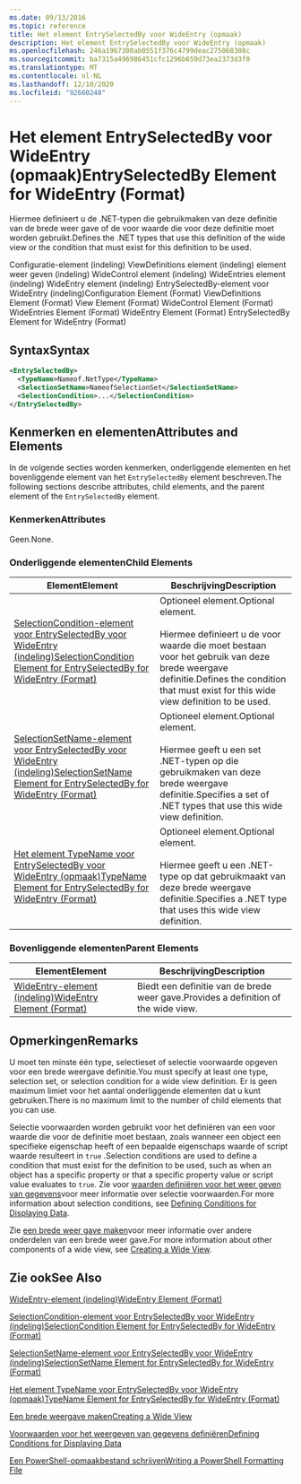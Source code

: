 ```yaml
---
ms.date: 09/13/2016
ms.topic: reference
title: Het element EntrySelectedBy voor WideEntry (opmaak)
description: Het element EntrySelectedBy voor WideEntry (opmaak)
ms.openlocfilehash: 246a1967300ab0551f376c4799deac275068308c
ms.sourcegitcommit: ba7315a496986451cfc1296b659d73ea2373d3f0
ms.translationtype: MT
ms.contentlocale: nl-NL
ms.lasthandoff: 12/10/2020
ms.locfileid: "92660248"
---
```

# <a name="entryselectedby-element-for-wideentry-format"></a><span data-ttu-id="36bb7-103">Het element EntrySelectedBy voor WideEntry (opmaak)</span><span class="sxs-lookup"><span data-stu-id="36bb7-103">EntrySelectedBy Element for WideEntry (Format)</span></span>

<span data-ttu-id="36bb7-104">Hiermee definieert u de .NET-typen die gebruikmaken van deze definitie van de brede weer gave of de voor waarde die voor deze definitie moet worden gebruikt.</span><span class="sxs-lookup"><span data-stu-id="36bb7-104">Defines the .NET types that use this definition of the wide view or the condition that must exist for this definition to be used.</span></span>

<span data-ttu-id="36bb7-105">Configuratie-element (indeling) ViewDefinitions element (indeling) element weer geven (indeling) WideControl element (indeling) WideEntries element (indeling) WideEntry element (indeling) EntrySelectedBy-element voor WideEntry (indeling)</span><span class="sxs-lookup"><span data-stu-id="36bb7-105">Configuration Element (Format) ViewDefinitions Element (Format) View Element (Format) WideControl Element (Format) WideEntries Element (Format) WideEntry Element (Format) EntrySelectedBy Element for WideEntry (Format)</span></span>

## <a name="syntax"></a><span data-ttu-id="36bb7-106">Syntax</span><span class="sxs-lookup"><span data-stu-id="36bb7-106">Syntax</span></span>

```xml
<EntrySelectedBy>
  <TypeName>Nameof.NetType</TypeName>
  <SelectionSetName>NameofSelectionSet</SelectionSetName>
  <SelectionCondition>...</SelectionCondition>
</EntrySelectedBy>
```

## <a name="attributes-and-elements"></a><span data-ttu-id="36bb7-107">Kenmerken en elementen</span><span class="sxs-lookup"><span data-stu-id="36bb7-107">Attributes and Elements</span></span>

<span data-ttu-id="36bb7-108">In de volgende secties worden kenmerken, onderliggende elementen en het bovenliggende element van het `EntrySelectedBy` element beschreven.</span><span class="sxs-lookup"><span data-stu-id="36bb7-108">The following sections describe attributes, child elements, and the parent element of the `EntrySelectedBy` element.</span></span>

### <a name="attributes"></a><span data-ttu-id="36bb7-109">Kenmerken</span><span class="sxs-lookup"><span data-stu-id="36bb7-109">Attributes</span></span>

<span data-ttu-id="36bb7-110">Geen.</span><span class="sxs-lookup"><span data-stu-id="36bb7-110">None.</span></span>

### <a name="child-elements"></a><span data-ttu-id="36bb7-111">Onderliggende elementen</span><span class="sxs-lookup"><span data-stu-id="36bb7-111">Child Elements</span></span>

|<span data-ttu-id="36bb7-112">Element</span><span class="sxs-lookup"><span data-stu-id="36bb7-112">Element</span></span>|<span data-ttu-id="36bb7-113">Beschrijving</span><span class="sxs-lookup"><span data-stu-id="36bb7-113">Description</span></span>|
|-------------|-----------------|
|[<span data-ttu-id="36bb7-114">SelectionCondition-element voor EntrySelectedBy voor WideEntry (indeling)</span><span class="sxs-lookup"><span data-stu-id="36bb7-114">SelectionCondition Element for EntrySelectedBy for WideEntry (Format)</span></span>](./selectioncondition-element-for-entryselectedby-for-widecontrol-format.md)|<span data-ttu-id="36bb7-115">Optioneel element.</span><span class="sxs-lookup"><span data-stu-id="36bb7-115">Optional element.</span></span><br /><br /> <span data-ttu-id="36bb7-116">Hiermee definieert u de voor waarde die moet bestaan voor het gebruik van deze brede weergave definitie.</span><span class="sxs-lookup"><span data-stu-id="36bb7-116">Defines the condition that must exist for this wide view definition to be used.</span></span>|
|[<span data-ttu-id="36bb7-117">SelectionSetName-element voor EntrySelectedBy voor WideEntry (indeling)</span><span class="sxs-lookup"><span data-stu-id="36bb7-117">SelectionSetName Element for EntrySelectedBy for WideEntry (Format)</span></span>](./selectionsetname-element-for-entryselectedby-for-widecontrol-format.md)|<span data-ttu-id="36bb7-118">Optioneel element.</span><span class="sxs-lookup"><span data-stu-id="36bb7-118">Optional element.</span></span><br /><br /> <span data-ttu-id="36bb7-119">Hiermee geeft u een set .NET-typen op die gebruikmaken van deze brede weergave definitie.</span><span class="sxs-lookup"><span data-stu-id="36bb7-119">Specifies a set of .NET types that use this wide view definition.</span></span>|
|[<span data-ttu-id="36bb7-120">Het element TypeName voor EntrySelectedBy voor WideEntry (opmaak)</span><span class="sxs-lookup"><span data-stu-id="36bb7-120">TypeName Element for EntrySelectedBy for WideEntry (Format)</span></span>](./typename-element-for-entryselectedby-for-wideentry-format.md)|<span data-ttu-id="36bb7-121">Optioneel element.</span><span class="sxs-lookup"><span data-stu-id="36bb7-121">Optional element.</span></span><br /><br /> <span data-ttu-id="36bb7-122">Hiermee geeft u een .NET-type op dat gebruikmaakt van deze brede weergave definitie.</span><span class="sxs-lookup"><span data-stu-id="36bb7-122">Specifies a .NET type that uses this wide view definition.</span></span>|

### <a name="parent-elements"></a><span data-ttu-id="36bb7-123">Bovenliggende elementen</span><span class="sxs-lookup"><span data-stu-id="36bb7-123">Parent Elements</span></span>

|<span data-ttu-id="36bb7-124">Element</span><span class="sxs-lookup"><span data-stu-id="36bb7-124">Element</span></span>|<span data-ttu-id="36bb7-125">Beschrijving</span><span class="sxs-lookup"><span data-stu-id="36bb7-125">Description</span></span>|
|-------------|-----------------|
|[<span data-ttu-id="36bb7-126">WideEntry-element (indeling)</span><span class="sxs-lookup"><span data-stu-id="36bb7-126">WideEntry Element (Format)</span></span>](./wideentry-element-for-widecontrol-format.md)|<span data-ttu-id="36bb7-127">Biedt een definitie van de brede weer gave.</span><span class="sxs-lookup"><span data-stu-id="36bb7-127">Provides a definition of the wide view.</span></span>|

## <a name="remarks"></a><span data-ttu-id="36bb7-128">Opmerkingen</span><span class="sxs-lookup"><span data-stu-id="36bb7-128">Remarks</span></span>

<span data-ttu-id="36bb7-129">U moet ten minste één type, selectieset of selectie voorwaarde opgeven voor een brede weergave definitie.</span><span class="sxs-lookup"><span data-stu-id="36bb7-129">You must specify at least one type, selection set, or selection condition for a wide view definition.</span></span> <span data-ttu-id="36bb7-130">Er is geen maximum limiet voor het aantal onderliggende elementen dat u kunt gebruiken.</span><span class="sxs-lookup"><span data-stu-id="36bb7-130">There is no maximum limit to the number of child elements that you can use.</span></span>

<span data-ttu-id="36bb7-131">Selectie voorwaarden worden gebruikt voor het definiëren van een voor waarde die voor de definitie moet bestaan, zoals wanneer een object een specifieke eigenschap heeft of een bepaalde eigenschaps waarde of script waarde resulteert in `true` .</span><span class="sxs-lookup"><span data-stu-id="36bb7-131">Selection conditions are used to define a condition that must exist for the definition to be used, such as when an object has a specific property or that a specific property value or script value evaluates to `true`.</span></span> <span data-ttu-id="36bb7-132">Zie voor [waarden definiëren voor het weer geven van gegevens](./defining-conditions-for-displaying-data.md)voor meer informatie over selectie voorwaarden.</span><span class="sxs-lookup"><span data-stu-id="36bb7-132">For more information about selection conditions, see [Defining Conditions for Displaying Data](./defining-conditions-for-displaying-data.md).</span></span>

<span data-ttu-id="36bb7-133">Zie [een brede weer gave maken](./creating-a-wide-view.md)voor meer informatie over andere onderdelen van een brede weer gave.</span><span class="sxs-lookup"><span data-stu-id="36bb7-133">For more information about other components of a wide view, see [Creating a Wide View](./creating-a-wide-view.md).</span></span>

## <a name="see-also"></a><span data-ttu-id="36bb7-134">Zie ook</span><span class="sxs-lookup"><span data-stu-id="36bb7-134">See Also</span></span>

[<span data-ttu-id="36bb7-135">WideEntry-element (indeling)</span><span class="sxs-lookup"><span data-stu-id="36bb7-135">WideEntry Element (Format)</span></span>](./wideentry-element-for-widecontrol-format.md)

[<span data-ttu-id="36bb7-136">SelectionCondition-element voor EntrySelectedBy voor WideEntry (indeling)</span><span class="sxs-lookup"><span data-stu-id="36bb7-136">SelectionCondition Element for EntrySelectedBy for WideEntry (Format)</span></span>](./selectioncondition-element-for-entryselectedby-for-widecontrol-format.md)

[<span data-ttu-id="36bb7-137">SelectionSetName-element voor EntrySelectedBy voor WideEntry (indeling)</span><span class="sxs-lookup"><span data-stu-id="36bb7-137">SelectionSetName Element for EntrySelectedBy for WideEntry (Format)</span></span>](./selectionsetname-element-for-entryselectedby-for-widecontrol-format.md)

[<span data-ttu-id="36bb7-138">Het element TypeName voor EntrySelectedBy voor WideEntry (opmaak)</span><span class="sxs-lookup"><span data-stu-id="36bb7-138">TypeName Element for EntrySelectedBy for WideEntry (Format)</span></span>](./typename-element-for-entryselectedby-for-wideentry-format.md)

[<span data-ttu-id="36bb7-139">Een brede weergave maken</span><span class="sxs-lookup"><span data-stu-id="36bb7-139">Creating a Wide View</span></span>](./creating-a-wide-view.md)

[<span data-ttu-id="36bb7-140">Voorwaarden voor het weergeven van gegevens definiëren</span><span class="sxs-lookup"><span data-stu-id="36bb7-140">Defining Conditions for Displaying Data</span></span>](./defining-conditions-for-displaying-data.md)

[<span data-ttu-id="36bb7-141">Een PowerShell-opmaakbestand schrijven</span><span class="sxs-lookup"><span data-stu-id="36bb7-141">Writing a PowerShell Formatting File</span></span>](./writing-a-powershell-formatting-file.md)
